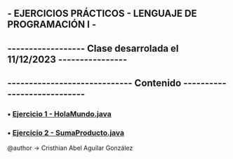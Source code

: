 ## - EJERCICIOS PRÁCTICOS - LENGUAJE DE PROGRAMACIÓN I -
## ------------------ Clase desarrolada el 11/12/2023 ----------------

## ----------------------------- Contenido ----------------------------

### • [Ejercicio 1 - HolaMundo.java](HolaMundo.java)
### • [Ejercicio 2 - SumaProducto.java](SumaProducto.java)


@author -> Cristhian Abel Aguilar González
